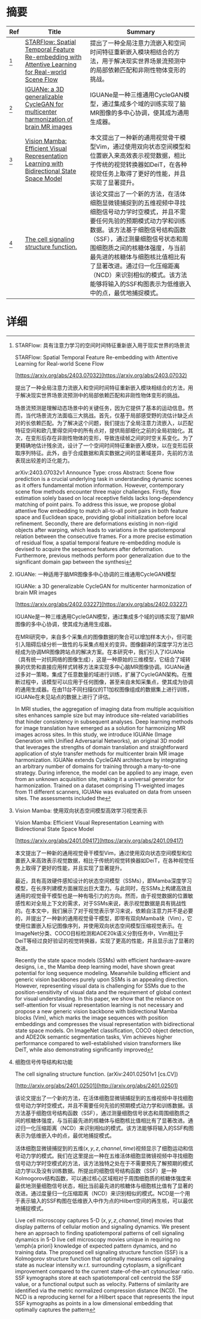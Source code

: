 # 摘要

| Ref | Title | Summary |
| --- | --- | --- |
| [^1] | [STARFlow: Spatial Temporal Feature Re-embedding with Attentive Learning for Real-world Scene Flow](https://arxiv.org/abs/2403.07032) | 提出了一种全局注意力流嵌入和空间时间特征重新嵌入模块相结合的方法，用于解决现实世界场景流预测中的局部依赖匹配和非刚性物体变形的挑战。 |
| [^2] | [IGUANe: a 3D generalizable CycleGAN for multicenter harmonization of brain MR images](https://arxiv.org/abs/2402.03227) | IGUANe是一种三维通用CycleGAN模型，通过集成多个域的训练实现了脑MR图像的多中心协调，使其成为通用生成器。 |
| [^3] | [Vision Mamba: Efficient Visual Representation Learning with Bidirectional State Space Model](https://arxiv.org/abs/2401.09417) | 本文提出了一种新的通用视觉骨干模型Vim，通过使用双向状态空间模型和位置嵌入来高效表示视觉数据，相比于传统的视觉转换器如DeiT，在各种视觉任务上取得了更好的性能，并且实现了显著提升。 |
| [^4] | [The cell signaling structure function.](http://arxiv.org/abs/2401.02501) | 该论文提出了一个新的方法，在活体细胞显微镜捕捉到的五维视频中寻找细胞信号动力学时空模式，并且不需要任何先验的预期模式动力学和训练数据。该方法基于细胞信号结构函数（SSF），通过测量细胞信号状态和周围细胞质之间的核糖体强度，与当前最先进的核糖体与细胞核比值相比有了显著改进。通过归一化压缩距离（NCD）来识别相似的模式。该方法能够将输入的SSF构图表示为低维嵌入中的点，最优地捕捉模式。 |

# 详细

[^1]: STARFlow: 具有注意力学习的空间时间特征重新嵌入用于现实世界的场景流

    STARFlow: Spatial Temporal Feature Re-embedding with Attentive Learning for Real-world Scene Flow

    [https://arxiv.org/abs/2403.07032](https://arxiv.org/abs/2403.07032)

    提出了一种全局注意力流嵌入和空间时间特征重新嵌入模块相结合的方法，用于解决现实世界场景流预测中的局部依赖匹配和非刚性物体变形的挑战。

    

    场景流预测是理解动态场景中的关键任务，因为它提供了基本的运动信息。然而，当代场景流方法面临三大挑战。首先，仅基于局部感受野的流估计缺乏点对的长依赖匹配。为了解决这个问题，我们提出了全局注意力流嵌入，以匹配特征空间和欧几里得空间中的所有点对，提供局部细化之前的全局初始化。其次，在变形后存在非刚性物体的变形，导致连续帧之间的时空关系变化。为了更精确地估计残余流，设计了一个空间时间特征重新嵌入模块，以在变形后获取序列特征。此外，由于合成数据和真实数据之间的显著域差异，先前的方法表现出较差的泛化能力。

    arXiv:2403.07032v1 Announce Type: cross  Abstract: Scene flow prediction is a crucial underlying task in understanding dynamic scenes as it offers fundamental motion information. However, contemporary scene flow methods encounter three major challenges. Firstly, flow estimation solely based on local receptive fields lacks long-dependency matching of point pairs. To address this issue, we propose global attentive flow embedding to match all-to-all point pairs in both feature space and Euclidean space, providing global initialization before local refinement. Secondly, there are deformations existing in non-rigid objects after warping, which leads to variations in the spatiotemporal relation between the consecutive frames. For a more precise estimation of residual flow, a spatial temporal feature re-embedding module is devised to acquire the sequence features after deformation. Furthermore, previous methods perform poor generalization due to the significant domain gap between the synthesi
    
[^2]: IGUANe: 一种适用于脑MR图像多中心协调的三维通用CycleGAN模型

    IGUANe: a 3D generalizable CycleGAN for multicenter harmonization of brain MR images

    [https://arxiv.org/abs/2402.03227](https://arxiv.org/abs/2402.03227)

    IGUANe是一种三维通用CycleGAN模型，通过集成多个域的训练实现了脑MR图像的多中心协调，使其成为通用生成器。

    

    在MRI研究中，来自多个采集点的图像数据的聚合可以增加样本大小，但可能引入阻碍后续分析一致性的与采集点相关的变异。图像翻译的深度学习方法已经成为协调MR图像跨站点的解决方案。在本研究中，我们引入了IGUANe（具有统一对抗网络的图像生成），这是一种原始的三维模型，它结合了域转换的优势和直接应用样式转移方法来实现多中心脑MR图像协调。IGUANe通过多对一策略，集成了任意数量的域进行训练，扩展了CycleGAN架构。在推断过程中，该模型可以应用于任何图像，甚至来自未知采集点，使其成为协调的通用生成器。在由11台不同扫描仪的T1加权图像组成的数据集上进行训练，IGUANe在未见站点的数据上进行了评估。

    In MRI studies, the aggregation of imaging data from multiple acquisition sites enhances sample size but may introduce site-related variabilities that hinder consistency in subsequent analyses. Deep learning methods for image translation have emerged as a solution for harmonizing MR images across sites. In this study, we introduce IGUANe (Image Generation with Unified Adversarial Networks), an original 3D model that leverages the strengths of domain translation and straightforward application of style transfer methods for multicenter brain MR image harmonization. IGUANe extends CycleGAN architecture by integrating an arbitrary number of domains for training through a many-to-one strategy. During inference, the model can be applied to any image, even from an unknown acquisition site, making it a universal generator for harmonization. Trained on a dataset comprising T1-weighted images from 11 different scanners, IGUANe was evaluated on data from unseen sites. The assessments included the
    
[^3]: Vision Mamba: 使用双向状态空间模型高效学习视觉表示

    Vision Mamba: Efficient Visual Representation Learning with Bidirectional State Space Model

    [https://arxiv.org/abs/2401.09417](https://arxiv.org/abs/2401.09417)

    本文提出了一种新的通用视觉骨干模型Vim，通过使用双向状态空间模型和位置嵌入来高效表示视觉数据，相比于传统的视觉转换器如DeiT，在各种视觉任务上取得了更好的性能，并且实现了显著提升。

    

    最近，具有高效硬件感知设计的状态空间模型（SSMs），即Mamba深度学习模型，在长序列建模方面展现出巨大潜力。与此同时，在SSMs上构建高效且通用的视觉骨干模型也是一种有吸引力的方向。然而，由于视觉数据的位置敏感性和对全局上下文的需求，对于SSMs来说，表示视觉数据是具有挑战性的。在本文中，我们展示了对于视觉表示学习来说，依赖自注意力并不是必要的，并提出了一种新的通用视觉骨干模型，即带有双向Mamba块（Vim），它使用位置嵌入标记图像序列，并使用双向状态空间模型压缩视觉表示。在ImageNet分类、COCO目标检测和ADE20k语义分割任务中，Vim相比于DeiT等经过良好验证的视觉转换器，实现了更高的性能，并且显示出了显著的改进。

    Recently the state space models (SSMs) with efficient hardware-aware designs, i.e., the Mamba deep learning model, have shown great potential for long sequence modeling. Meanwhile building efficient and generic vision backbones purely upon SSMs is an appealing direction. However, representing visual data is challenging for SSMs due to the position-sensitivity of visual data and the requirement of global context for visual understanding. In this paper, we show that the reliance on self-attention for visual representation learning is not necessary and propose a new generic vision backbone with bidirectional Mamba blocks (Vim), which marks the image sequences with position embeddings and compresses the visual representation with bidirectional state space models. On ImageNet classification, COCO object detection, and ADE20k semantic segmentation tasks, Vim achieves higher performance compared to well-established vision transformers like DeiT, while also demonstrating significantly improved
    
[^4]: 细胞信号传导结构和功能

    The cell signaling structure function. (arXiv:2401.02501v1 [cs.CV])

    [http://arxiv.org/abs/2401.02501](http://arxiv.org/abs/2401.02501)

    该论文提出了一个新的方法，在活体细胞显微镜捕捉到的五维视频中寻找细胞信号动力学时空模式，并且不需要任何先验的预期模式动力学和训练数据。该方法基于细胞信号结构函数（SSF），通过测量细胞信号状态和周围细胞质之间的核糖体强度，与当前最先进的核糖体与细胞核比值相比有了显著改进。通过归一化压缩距离（NCD）来识别相似的模式。该方法能够将输入的SSF构图表示为低维嵌入中的点，最优地捕捉模式。

    

    活体细胞显微镜捕捉到的五维$(x,y,z,channel,time)$视频显示了细胞运动和信号动力学的模式。我们在这里提出一种在五维活体细胞显微镜视频中寻找细胞信号动力学时空模式的方法，该方法独特之处在于不需要预先了解预期的模式动力学以及没有训练数据。所提出的细胞信号结构函数（SSF）是一种Kolmogorov结构函数，可以通过核心区域相对于周围细胞质的核糖体强度来最优地测量细胞信号状态，相比当前最先进的核糖体与细胞核比值有了显著的改进。通过度量归一化压缩距离（NCD）来识别相似的模式。NCD是一个用于表示输入的SSF构图在低维嵌入中作为点的Hilbert空间的再生核，可以最优地捕捉模式。

    Live cell microscopy captures 5-D $(x,y,z,channel,time)$ movies that display patterns of cellular motion and signaling dynamics. We present here an approach to finding spatiotemporal patterns of cell signaling dynamics in 5-D live cell microscopy movies unique in requiring no \emph{a priori} knowledge of expected pattern dynamics, and no training data. The proposed cell signaling structure function (SSF) is a Kolmogorov structure function that optimally measures cell signaling state as nuclear intensity w.r.t. surrounding cytoplasm, a significant improvement compared to the current state-of-the-art cytonuclear ratio. SSF kymographs store at each spatiotemporal cell centroid the SSF value, or a functional output such as velocity. Patterns of similarity are identified via the metric normalized compression distance (NCD). The NCD is a reproducing kernel for a Hilbert space that represents the input SSF kymographs as points in a low dimensional embedding that optimally captures the pattern
    

